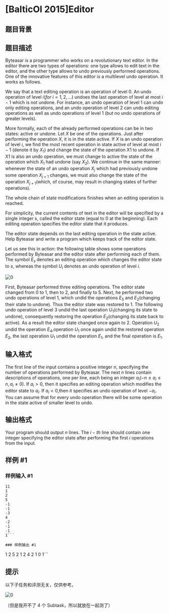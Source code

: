 # [BalticOI 2015]Editor

## 题目背景



## 题目描述

Byteasar is a programmer who works on a revolutionary text editor. In the editor there are two types of operations: one type allows to edit text in the editor, and the other type allows to undo previously performed operations. One of the innovative features of this editor is a multilevel undo operation. It works as follows.

We say that a text editing operation is an operation of level $0$. An undo operation of level $i(for \ i = 1,2,...)$ undoes the last operation of level at most $i-1$ which is not undone. For instance, an undo operation of level $1$ can undo only editing operations, and an undo operation of level $2$ can undo editing operations as well as undo operations of level $1$ (but no undo operations of greater levels).

More formally, each of the already performed operations can be in two states: active or undone. Let $X$ be one of the operations. Just after performing the operation $X$, it is in the state active. If $X$ is an undo operation of level $i$, we find the most recent operation in state active of level at most $i-1$ (denote it by $X_1$) and change the state of the operation X1 to undone. If X1 is also an undo operation, we must change to active the state of the operation which $X_1$ had undone (say $X_2$). We continue in the same manner: whenever
the state of an undo operation $X_j$ which had previously undone some operation $X_{j+1}$ changes, we must also change the state of the operation $X_{j+1}$(which, of course, may result in changing states of further operations).

The whole chain of state modifications finishes when an editing operation is reached.

For simplicity, the current contents of text in the editor will be specified by a single integer s, called the editor state (equal to $0$ at the beginning). Each editing operation specifies the editor state that it produces.

The editor state depends on the last editing operation in the state active. Help Byteasar and write a program which keeps track of the editor state.

Let us see this in action: the following table shows some operations performed by Byteasar and the editor state after performing each of them. The symbol $E_s$ denotes an editing operation which changes the editor state to $s$, whereas the symbol $U_i$ denotes an undo operation of level $i$.

![0](https://s1.ax1x.com/2018/07/05/PV0kdI.png)

First, Byteasar performed three editing operations. The editor state changed from $0$ to $1$, then to $2$, and finally to $5$. Next, he performed two undo operations of level $1$, which undid the operations $E_5$ and $E_2$(changing
their state to undone). Thus the editor state was restored to $1$. The following undo operation of level $3$ undid the last operation $U_1$(changing its state to undone), consequently restoring the operation $E_2$(changing its state
back to active). As a result the editor state changed once again to $2$. Operation $U_2$ undid the operation $E_4$,operation $U_1$ once again undid the restored operation $E_2$, the last operation $U_1$ undid the operation $E_1$, and the final operation is $E_1$.

## 输入格式

The first line of the input contains a positive integer $n$, specifying the number of operations performed by Byteasar. The next $n$ lines contain descriptions of operations, one per line, each being an integer $a_i(-n \le a_i \le n, a_i ≠ 0)$. If $a_i> 0$, then it specifies an editing operation which modifies the editor state to $a_i$. If $a_i< 0$,then it specifies an undo operation of level $-a_i$. You can assume that for every undo operation there will be some operation in the state active of smaller level to undo.

## 输出格式

Your program should output $n$ lines. The $i-th$ line should contain one integer specifying the editor state after performing the first $i$ operations from the input.

## 样例 #1

### 样例输入 #1
```
11
1
2
5
-1
-1
-3
4
-2
-1
-1
1```

### 样例输出 #1

```
1
2
5
2
1
2
4
2
1
0
1```

## 提示

以下子任务和评测无关，仅供参考。

![0](https://s1.ax1x.com/2018/07/05/PV0nSS.png)

（但是我开不了 4 个 Subtask，所以就放在一起测了）
